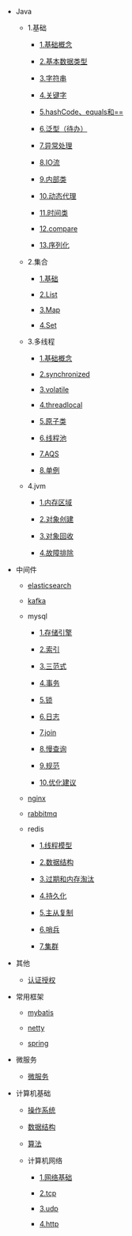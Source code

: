 * Java

    * 1.基础

        * [1.基础概念](./docs/Java/1.基础/1.基础概念.md)

        * [2.基本数据类型](./docs/Java/1.基础/2.基本数据类型.md)

        * [3.字符串](./docs/Java/1.基础/3.字符串.md)

        * [4.关键字](./docs/Java/1.基础/4.关键字.md)

        * [5.hashCode、equals和==](./docs/Java/1.基础/5.hashCode、equals和==.md)

        * [6.泛型（待办）](./docs/Java/1.基础/6.泛型（待办）.md)

        * [7.异常处理](./docs/Java/1.基础/7.异常处理.md)

        * [8.IO流](./docs/Java/1.基础/8.IO流.md)

        * [9.内部类](./docs/Java/1.基础/9.内部类.md)

        * [10.动态代理](./docs/Java/1.基础/10.动态代理.md)

        * [11.时间类](./docs/Java/1.基础/11.时间类.md)

        * [12.compare](./docs/Java/1.基础/12.compare.md)

        * [13.序列化](./docs/Java/1.基础/13.序列化.md)

    * 2.集合

        * [1.基础](./docs/Java/2.集合/1.基础.md)

        * [2.List](./docs/Java/2.集合/2.List.md)

        * [3.Map](./docs/Java/2.集合/3.Map.md)

        * [4.Set](./docs/Java/2.集合/4.Set.md)

    * 3.多线程

        * [1.基础概念](./docs/Java/3.多线程/1.基础概念.md)

        * [2.synchronized](./docs/Java/3.多线程/2.synchronized.md)

        * [3.volatile](./docs/Java/3.多线程/3.volatile.md)

        * [4.threadlocal](./docs/Java/3.多线程/4.threadlocal.md)

        * [5.原子类](./docs/Java/3.多线程/5.原子类.md)

        * [6.线程池](./docs/Java/3.多线程/6.线程池.md)

        * [7.AQS](./docs/Java/3.多线程/7.AQS.md)

        * [8.单例](./docs/Java/3.多线程/8.单例.md)

    * 4.jvm

        * [1.内存区域](./docs/Java/4.jvm/1.内存区域.md)

        * [2.对象创建](./docs/Java/4.jvm/2.对象创建.md)

        * [3.对象回收](./docs/Java/4.jvm/3.对象回收.md)

        * [4.故障排除](./docs/Java/4.jvm/4.故障排除.md)

* 中间件

    * [elasticsearch](./docs/中间件/elasticsearch.md)

    * [kafka](./docs/中间件/kafka.md)

    * mysql

        * [1.存储引擎](./docs/中间件/mysql/1.存储引擎.md)

        * [2.索引](./docs/中间件/mysql/2.索引.md)

        * [3.三范式](./docs/中间件/mysql/3.三范式.md)

        * [4.事务](./docs/中间件/mysql/4.事务.md)

        * [5.锁](./docs/中间件/mysql/5.锁.md)

        * [6.日志](./docs/中间件/mysql/6.日志.md)

        * [7.join](./docs/中间件/mysql/7.join.md)

        * [8.慢查询](./docs/中间件/mysql/8.慢查询.md)

        * [9.规范](./docs/中间件/mysql/9.规范.md)

        * [10.优化建议](./docs/中间件/mysql/10.优化建议.md)

    * [nginx](./docs/中间件/nginx.md)

    * [rabbitmq](./docs/中间件/rabbitmq.md)

    * redis

        * [1.线程模型](./docs/中间件/redis/1.线程模型.md)

        * [2.数据结构](./docs/中间件/redis/2.数据结构.md)

        * [3.过期和内存淘汰](./docs/中间件/redis/3.过期和内存淘汰.md)

        * [4.持久化](./docs/中间件/redis/4.持久化.md)

        * [5.主从复制](./docs/中间件/redis/5.主从复制.md)

        * [6.哨兵](./docs/中间件/redis/6.哨兵.md)

        * [7.集群](./docs/中间件/redis/7.集群.md)

* 其他

    * [认证授权](./docs/其他/认证授权.md)

* 常用框架

    * [mybatis](./docs/常用框架/mybatis.md)

    * [netty](./docs/常用框架/netty.md)

    * [spring](./docs/常用框架/spring.md)

* 微服务

    * [微服务](./docs/微服务/微服务.md)

* 计算机基础

    * [操作系统](./docs/计算机基础/操作系统.md)

    * [数据结构](./docs/计算机基础/数据结构.md)

    * [算法](./docs/计算机基础/算法.md)

    * 计算机网络

        * [1.网络基础](./docs/计算机基础/计算机网络/1.网络基础.md)

        * [2.tcp](./docs/计算机基础/计算机网络/2.tcp.md)

        * [3.udp](./docs/计算机基础/计算机网络/3.udp.md)

        * [4.http](./docs/计算机基础/计算机网络/4.http.md)

